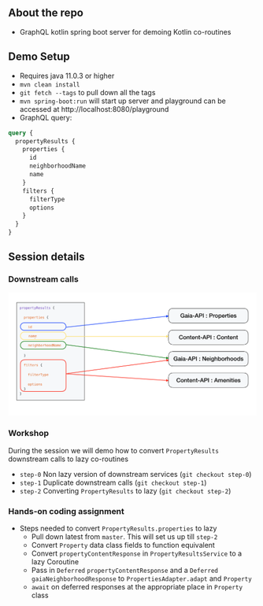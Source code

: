 ## About the repo
* GraphQL kotlin spring boot server for demoing Kotlin co-routines

## Demo Setup
* Requires java 11.0.3 or higher
* `mvn clean install`
* `git fetch --tags` to pull down all the tags
* `mvn spring-boot:run` will start up server and playground can be accessed at http://localhost:8080/playground
*  GraphQL query:
```GraphQL
query {
  propertyResults {
    properties {
      id
      neighborhoodName
      name
    }
    filters {
      filterType
      options
    }
  }
}
```

## Session details

### Downstream calls

![Downstream calls](docs/downstream-api-calls.png)

### Workshop
During the session we will demo how to convert `PropertyResults` downstream calls to lazy co-routines
* `step-0` Non lazy version of downstream services (`git checkout step-0`)
* `step-1` Duplicate downstream calls (`git checkout step-1`)
* `step-2` Converting `PropertyResults` to lazy (`git checkout step-2`)

### Hands-on coding assignment
* Steps needed to convert `PropertyResults.properties` to lazy
    * Pull down latest from `master`. This will set us up till `step-2`
    * Convert `Property` data class fields to function equivalent
    * Convert `propertyContentResponse` in `PropertyResultsService` to a lazy Coroutine
    * Pass in `Deferred` `propertyContentResponse` and a `Deferred` `gaiaNeighborhoodResponse` to `PropertiesAdapter.adapt` and `Property`
    * `await` on deferred responses at the appropriate place in `Property` class